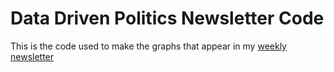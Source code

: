 # Data Driven Politics Newsletter Code
This is the code used to make the graphs that appear in my
<a href= "https://politicaldataanalytics.com/">weekly newsletter</a>
